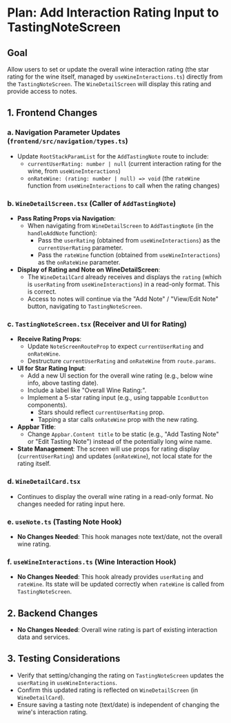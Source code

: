 # Plan: Add Interaction Rating Input to TastingNoteScreen

## Goal
Allow users to set or update the overall wine interaction rating (the star rating for the wine itself, managed by `useWineInteractions.ts`) directly from the `TastingNoteScreen`. The `WineDetailScreen` will display this rating and provide access to notes.

## 1. Frontend Changes

### a. Navigation Parameter Updates (`frontend/src/navigation/types.ts`)
*   Update `RootStackParamList` for the `AddTastingNote` route to include:
    *   `currentUserRating: number | null` (current interaction rating for the wine, from `useWineInteractions`)
    *   `onRateWine: (rating: number | null) => void` (the `rateWine` function from `useWineInteractions` to call when the rating changes)

### b. `WineDetailScreen.tsx` (Caller of `AddTastingNote`)
*   **Pass Rating Props via Navigation**:
    *   When navigating from `WineDetailScreen` to `AddTastingNote` (in the `handleAddNote` function):
        *   Pass the `userRating` (obtained from `useWineInteractions`) as the `currentUserRating` parameter.
        *   Pass the `rateWine` function (obtained from `useWineInteractions`) as the `onRateWine` parameter.
*   **Display of Rating and Note on WineDetailScreen**:
    *   The `WineDetailCard` already receives and displays the `rating` (which is `userRating` from `useWineInteractions`) in a read-only format. This is correct.
    *   Access to notes will continue via the "Add Note" / "View/Edit Note" button, navigating to `TastingNoteScreen`.

### c. `TastingNoteScreen.tsx` (Receiver and UI for Rating)
*   **Receive Rating Props**:
    *   Update `NoteScreenRouteProp` to expect `currentUserRating` and `onRateWine`.
    *   Destructure `currentUserRating` and `onRateWine` from `route.params`.
*   **UI for Star Rating Input**:
    *   Add a new UI section for the overall wine rating (e.g., below wine info, above tasting date).
    *   Include a label like "Overall Wine Rating:".
    *   Implement a 5-star rating input (e.g., using tappable `IconButton` components).
        *   Stars should reflect `currentUserRating` prop.
        *   Tapping a star calls `onRateWine` prop with the new rating.
*   **Appbar Title**:
    *   Change `Appbar.Content title` to be static (e.g., "Add Tasting Note" or "Edit Tasting Note") instead of the potentially long wine name.
*   **State Management**: The screen will use props for rating display (`currentUserRating`) and updates (`onRateWine`), not local state for the rating itself.

### d. `WineDetailCard.tsx`
*   Continues to display the overall wine rating in a read-only format. No changes needed for rating input here.

### e. `useNote.ts` (Tasting Note Hook)
*   **No Changes Needed**: This hook manages note text/date, not the overall wine rating.

### f. `useWineInteractions.ts` (Wine Interaction Hook)
*   **No Changes Needed**: This hook already provides `userRating` and `rateWine`. Its state will be updated correctly when `rateWine` is called from `TastingNoteScreen`.

## 2. Backend Changes
*   **No Changes Needed**: Overall wine rating is part of existing interaction data and services.

## 3. Testing Considerations
*   Verify that setting/changing the rating on `TastingNoteScreen` updates the `userRating` in `useWineInteractions`.
*   Confirm this updated rating is reflected on `WineDetailScreen` (in `WineDetailCard`).
*   Ensure saving a tasting note (text/date) is independent of changing the wine's interaction rating.
